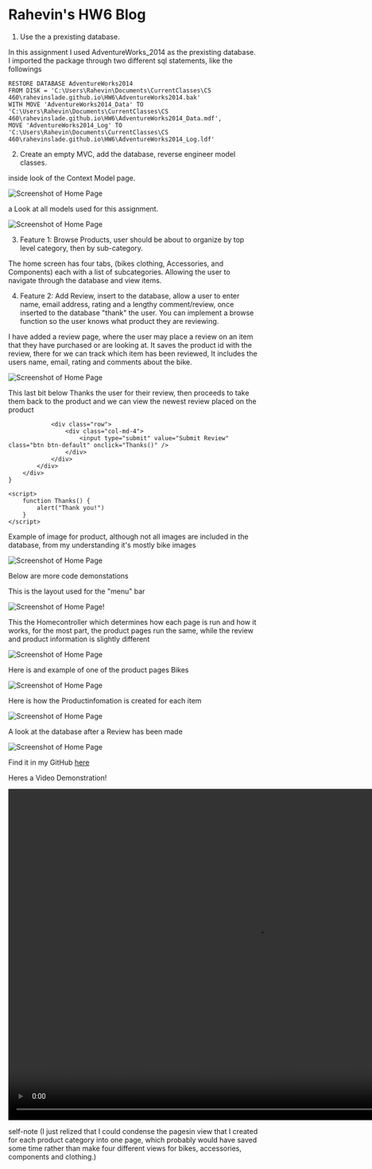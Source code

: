 # Rahevin's HW6 Blog

1) Use the a prexisting database.

In this assignment I used AdventureWorks_2014 as the prexisting database.
I imported the package through two different sql statements, like the followings

```
RESTORE DATABASE AdventureWorks2014  
FROM DISK = 'C:\Users\Rahevin\Documents\CurrentClasses\CS 460\rahevinslade.github.io\HW6\AdventureWorks2014.bak'  
WITH MOVE 'AdventureWorks2014_Data' TO 'C:\Users\Rahevin\Documents\CurrentClasses\CS 460\rahevinslade.github.io\HW6\AdventureWorks2014_Data.mdf',  
MOVE 'AdventureWorks2014_Log' TO 'C:\Users\Rahevin\Documents\CurrentClasses\CS 460\rahevinslade.github.io\HW6\AdventureWorks2014_Log.ldf' 

```

2) Create an empty MVC, add the database, reverse engineer model classes. 

inside look of the Context Model page.

![Screenshot of Home Page](ContextModel.PNG)

a Look at all models used for this assignment.

![Screenshot of Home Page](Models.PNG)

3) Feature 1: Browse Products, user should be about to organize by top level category, then by sub-category. 

The home screen has four tabs, (bikes clothing, Accessories, and Components) each with a list of subcategories. Allowing the user to navigate through the database and view items.

4) Feature 2: Add Review, insert to the database, allow a user to enter name, email address, rating and a lengthy comment/review, once inserted to the database "thank" the user. You can implement a browse function so the user knows what product they are reviewing. 

I have added a review page, where the user may place a review on an item that they have purchased or are looking at. It saves the product id with the review, there for we can track which item has been reviewed, It includes the users name, email, rating and comments about the bike. 

![Screenshot of Home Page](Review.PNG)

This last bit below Thanks the user for their review, then proceeds to take them back to the product and we can view the newest review placed on the product

```
            <div class="row">
                <div class="col-md-4">
                    <input type="submit" value="Submit Review" class="btn btn-default" onclick="Thanks()" />
                </div>
            </div>
        </div>
    </div>
}

<script>
    function Thanks() {
        alert("Thank you!")
    }
</script>
```

Example of image for product, although not all images are included in the database, from my understanding it's mostly bike images

![Screenshot of Home Page](Product.PNG)

Below are more code demonstations

This is the layout used for the "menu" bar 

![Screenshot of Home Page](Layout.PNG)!

This the Homecontroller which determines how each page is run and how it works, for the most part, the product pages run the same, while the review and product information is slightly different

![Screenshot of Home Page](Controller.PNG)

Here is and example of one of the product pages
Bikes

![Screenshot of Home Page](BikeExample.PNG)

Here is how the Productinfomation is created for each item

![Screenshot of Home Page](ProductInfo.PNG)

A look at the database after a Review has been made

![Screenshot of Home Page](Data.PNG)

Find it in my GitHub [here](https://github.com/RahevinSlade/rahevinslade.github.io/tree/master/HW6/HW6/HW6)

Heres a Video Demonstration!

<video width="1000" height="666" controls="controls">
  <source src="Demo.mp4" type="video/mp4" />
</video>

self-note (I just relized that I could condense the pagesin view that I created for each product category into one page, which probably would have saved some time rather than make four different views for bikes, accessories, components and clothing.)